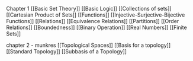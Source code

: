 Chapter 1 
[[Basic Set Theory]]
[[Basic Logic]]
[[Collections of sets]]
[[Cartesian Product of Sets]]
[[Functions]]
[[Injective-Surjective-Bijective Functions]]
[[Relations]]
[[Equivalence Relations]]
[[Partitions]]
[[Order Relations]]
[[Boundedness]]
[[Binary Operation]]
[[Real Numbers]]
[[Finite Sets]]

chapter 2 - munkres
[[Topological Spaces]]
[[Basis for a topology]]
[[Standard Topology]]
[[Subbasis of a Topology]]